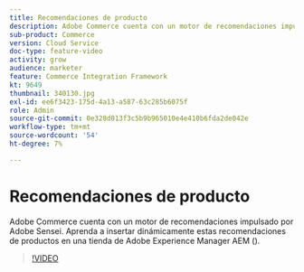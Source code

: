 ```yaml
---
title: Recomendaciones de producto
description: Adobe Commerce cuenta con un motor de recomendaciones impulsado por Adobe Sensei. Aprenda a insertar dinámicamente estas recomendaciones de productos en una tienda de Adobe Experience Manager AEM ().
sub-product: Commerce
version: Cloud Service
doc-type: feature-video
activity: grow
audience: marketer
feature: Commerce Integration Framework
kt: 9649
thumbnail: 340130.jpg
exl-id: ee6f3423-175d-4a13-a587-63c285b6075f
role: Admin
source-git-commit: 0e328d013f3c5b9b965010e4e410b6fda2de042e
workflow-type: tm+mt
source-wordcount: '54'
ht-degree: 7%

---
```


# Recomendaciones de producto

Adobe Commerce cuenta con un motor de recomendaciones impulsado por Adobe Sensei. Aprenda a insertar dinámicamente estas recomendaciones de productos en una tienda de Adobe Experience Manager AEM ().

>[!VIDEO](https://video.tv.adobe.com/v/340130/?learn=on)
